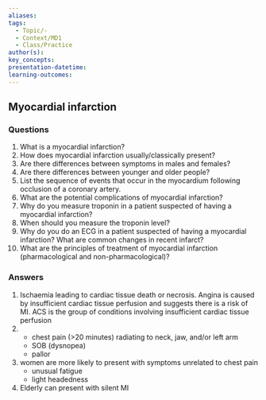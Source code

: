 ```yaml
---
aliases: 
tags:
  - Topic/-
  - Context/MD1
  - Class/Practice
author(s): 
key_concepts: 
presentation-datetime: 
learning-outcomes:
---
```



## Myocardial infarction 
### Questions
1. What is a myocardial infarction?
2. How does myocardial infarction usually/classically present?
3. Are there differences between symptoms in males and females?
4. Are there differences between younger and older people?
5. List the sequence of events that occur in the myocardium following occlusion of a coronary artery.
6. What are the potential complications of myocardial infarction?
7. Why do you measure troponin in a patient suspected of having a myocardial infarction?
8. When should you measure the troponin level?
9. Why do you do an ECG in a patient suspected of having a myocardial infarction? What are common changes in recent infarct?
10. What are the principles of treatment of myocardial infarction (pharmacological and non-pharmacological)?

### Answers
1. Ischaemia leading to cardiac tissue death or necrosis. Angina is caused by insufficient cardiac tissue perfusion and suggests there is a risk of MI. ACS is the group of conditions involving insufficient cardiac tissue perfusion
2. 
	- chest pain (>20 minutes) radiating to neck, jaw, and/or left arm
	- SOB (dysnopea)
	- pallor
3. women are more likely to present with symptoms unrelated to chest pain
	- unusual fatigue
	- light headedness
4. Elderly can present with silent MI